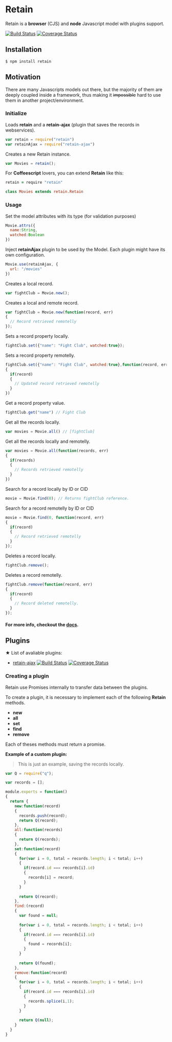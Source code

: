 # Retain

Retain is a __browser__ (CJS) and __node__ Javascript model with plugins support.

[![Build Status](https://travis-ci.org/giuliandrimba/retain.png?branch=master)](https://travis-ci.org/giuliandrimba/retain) [![Coverage Status](https://coveralls.io/repos/giuliandrimba/retain/badge.png?branch=master)](https://coveralls.io/r/giuliandrimba/retain?branch=master)

## Installation

```
$ npm install retain
```

## Motivation

There are many Javascripts models out there, but the majority of them are deeply coupled inside a framework, thus making it ~~impossible~~ hard to use them in another project/environment.

### Initialize
Loads __retain__ and a __retain-ajax__ (plugin that saves the records in webservices).

``` javascript
var retain = require("retain")
var retainAjax = require("retain-ajax")
```

Creates a new Retain instance.
``` javascript
var Movies = retain();
```

For __Coffeescript__ lovers, you can extend __Retain__ like this:
``` coffeescript
retain = require "retain"

class Movies extends retain.Retain

```

### Usage

Set the model attributes with its type (for validation purposes)
``` javascript
Movie.attrs({
  name:String,
  watched:Boolean
})
```

Inject __retainAjax__ plugin to be used by the Model.
Each plugin might have its own configuration.
``` javascript
Movie.use(retainAjax, {
  url: "/movies"
})
```

Creates a local record.
``` javascript
var fightClub = Movie.new();
```

Creates a local and remote record.
``` javascript
var fightClub = Movie.new(function(record, err)
{
  // Record retrieved remotelly
});
```
Sets a record property locally.
``` javascript
fightClub.set({"name": "Fight Club", watched:true});
```

Sets a record property remotelly.
``` javascript
fightClub.set({"name": "Fight Club", watched:true},function(record, err)
{
  if(record)
  {
    // Updated record retrieved remotelly
  }
})
```

Get a record property value.
``` javascript
fightClub.get("name") // Fight Club
```

Get all the records locally.
``` javascript
var movies = Movie.all() // [fightClub]
```

Get all the records locally and remotelly.
``` javascript
var movies = Movie.all(function(records, err)
{
  if(records)
  {
    // Records retrieved remotelly
  }
})
```

Search for a record locally by ID or CID
``` javascript
movie = Movie.find(0); // Returns fightClub reference.
```

Search for a record remotelly by ID or CID
``` javascript
movie = Movie.find(0, function(record, err)
{
  if(record)
  {
    // Record retrieved remotelly
  }
});
```

Deletes a record locally.
``` javascript
fightClub.remove();
```

Deletes a record remotelly.
``` javascript
fightClub.remove(function(record, err)
{
  if(record)
  {
    // Record deleted remotelly.
  }
});
```

#### For more info, checkout the [__docs__](http://rawgithub.com/giuliandrimba/retain/master/docs/classes/Retain.html).

## Plugins

★ List of avaliable plugins:
* [retain-ajax](https://github.com/giuliandrimba/retain-ajax) [![Build Status](https://travis-ci.org/giuliandrimba/retain-ajax.png?branch=master)](https://travis-ci.org/giuliandrimba/retain-ajax) [![Coverage Status](https://coveralls.io/repos/giuliandrimba/retain-ajax/badge.png)](https://coveralls.io/r/giuliandrimba/retain-ajax)

### Creating a plugin

Retain use Promises internally to transfer data between the plugins.

To create a plugin, it is necessary to implement each of the following __Retain__ methods.

* __new__
* __all__
* __set__
* __find__
* __remove__

Each of theses methods must return a promise.

__Example of a custom plugin:__

> This is just an example, saving the records locally.

``` javascript
var Q = require("q");

var records = [];

module.exports = function()
{
  return {
    new:function(record)
    {
      records.push(record);
      return Q(record);
    },
    all:function(records)
    {
      return Q(records);
    },
    set:function(record)
    {
      for(var i = 0, total = records.length; i < total; i++)
      {
        if(record.id === records[i].id)
        {
          records[i] = record;
        }
      }
      
      return Q(record);
    },
    find:(record)
    {
      var found = null;
      
      for(var i = 0, total = records.length; i < total; i++)
      {
        if(record.id === records[i].id)
        {
          found = records[i];
        }
      }
      
      return Q(found);
    },
    remove:function(record)
    {
      for(var i = 0, total = records.length; i < total; i++)
      {
        if(record.id === records[i].id)
        {
          records.splice(i,1);
        }
      }
      
      return Q(null);
    }
  }
}

```




